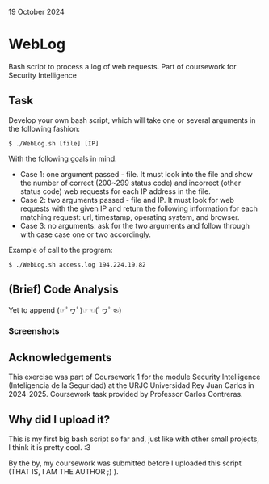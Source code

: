 19 October 2024
# WebLog
Bash script to process a log of web requests.
Part of coursework for Security Intelligence
## Task
Develop your own bash script, which will take one or several arguments in the following fashion:
```
$ ./WebLog.sh [file] [IP]
```
With the following goals in mind:
- Case 1: one argument passed - file. It must look into the file and show the number of correct (200~299 status code) and incorrect (other status code) web requests for each IP address in the file.
- Case 2: two arguments passed - file and IP. It must look for web requests with the given IP and return the following information for each matching request: url, timestamp, operating system, and browser.
- Case 3: no arguments: ask for the two arguments and follow through with case case one or two accordingly.

Example of call to the program:
```
$ ./WebLog.sh access.log 194.224.19.82
```

## (Brief) Code Analysis

Yet to append (☞ﾟヮﾟ)☞☜(ﾟヮﾟ☜)

### Screenshots

## Acknowledgements
This exercise was part of Coursework 1 for the module Security Intelligence (Inteligencia de la Seguridad) at the URJC Universidad Rey Juan Carlos in 2024-2025. Coursework task provided by Professor Carlos Contreras.

## Why did I upload it?
This is my first big bash script so far and, just like with other small projects, I think it is pretty cool. :3


By the by, my coursework was submitted before I uploaded this script (THAT IS, I AM THE AUTHOR ;) ).
